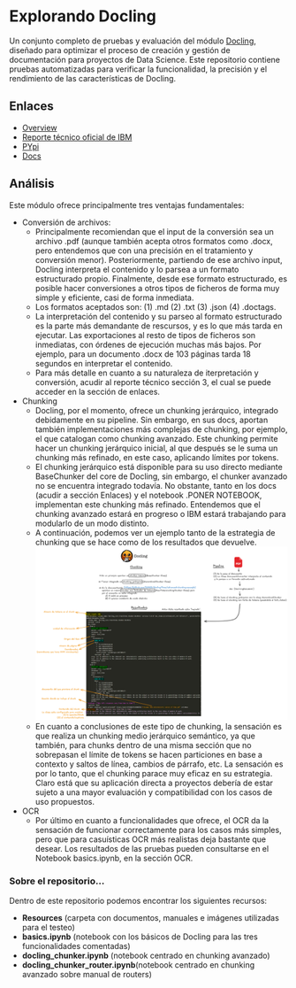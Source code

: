 # Explorando Docling

Un conjunto completo de pruebas y evaluación del módulo [Docling](https://ds4sd.github.io/docling/), diseñado para optimizar el proceso de creación y gestión de documentación para proyectos de Data Science. Este repositorio contiene pruebas automatizadas para verificar la funcionalidad, la precisión y el rendimiento de las características de Docling.

## Enlaces

- [Overview](https://ds4sd.github.io/docling/)
- [Reporte técnico oficial de IBM](https://arxiv.org/pdf/2408.09869)
- [PYpi](https://pypi.org/project/docling/)
- [Docs](https://github.com/DS4SD/docling/tree/advanced-chunking-example)

## Análisis
Este módulo ofrece principalmente tres ventajas fundamentales:
- Conversión de archivos:
    - Principalmente recomiendan que el input de la conversión sea un archivo .pdf (aunque también acepta otros formatos como .docx, pero entendemos que con una precisión en el tratamiento y conversión menor). Posteriormente, partiendo de ese archivo input, Docling interpreta el contenido y lo parsea a un formato estructurado propio. Finalmente, desde ese formato estructurado, es posible hacer conversiones a otros tipos de ficheros de forma muy simple y eficiente, casi de forma inmediata.
    - Los formatos aceptados son: (1) .md (2) .txt (3) .json (4) .doctags.
    - La interpretación del contenido y su parseo al formato estructurado es la parte más demandante de rescursos, y es lo que más tarda en ejecutar. Las exportaciones al resto de tipos de ficheros son inmediatas, con órdenes de ejecución muchas más bajos. Por ejemplo, para un documento .docx de 103 páginas tarda 18 segundos en interpretar el contenido. 
    - Para más detalle en cuanto a su naturaleza de iterpretación y conversión, acudir al reporte técnico sección 3, el cual se puede acceder en la sección de enlaces.
- Chunking
    - Docling, por el momento, ofrece un chunking jerárquico, integrado debidamente en su pipeline. Sin embargo, en sus docs, aportan también implementaciones más complejas de chunking, por ejemplo, el que catalogan como chunking avanzado. Este chunking permite hacer un chunking jerárquico inicial, al que después se le suma un chunking más refinado, en este caso, aplicando límites por tokens.
    - El chunking jerárquico está disponible para su uso directo mediante BaseChunker del core de Docling, sin embargo, el chunker avanzado no se encuentra integrado todavía. No obstante, tanto en los docs (acudir a sección Enlaces) y el notebook .PONER NOTEBOOK, implementan este chunking más refinado. Entendemos que el chunking avanzado estará en progreso o IBM estará trabajando para modularlo de un modo distinto.
    - A continuación, podemos ver un ejemplo tanto de la estrategia de chunking que se hace como de los resultados que devuelve.
    ![Strategia de chunkeo](./resources/images/Docling_Chunking.png)
    - En cuanto a conclusiones de este tipo de chunking, la sensación es que realiza un chunking medio jerárquico semántico, ya que también, para chunks dentro de una misma sección que no sobrepasan el límite de tokens se hacen particiones en base a contexto y saltos de línea, cambios de párrafo, etc. La sensación es por lo tanto, que el chunking parace muy eficaz en su estrategia. Claro está que su aplicación directa a proyectos debería de estar sujeto a una mayor evaluación y compatibilidad con los casos de uso propuestos.
- OCR
    - Por último en cuanto a funcionalidades que ofrece, el OCR da la sensación de funcionar correctamente para los casos más simples, pero que para casuísticas OCR más realistas deja bastante que desear. Los resultados de las pruebas pueden consultarse en el Notebook basics.ipynb, en la sección OCR.

### Sobre el repositorio...

Dentro de este repositorio podemos encontrar los siguientes recursos:
- **Resources** (carpeta con documentos, manuales e imágenes utilizadas para el testeo)
- **basics.ipynb** (notebook con los básicos de Docling para las tres funcionalidades comentadas)
- **docling_chunker.ipynb** (notebook centrado en chunking avanzado)
- **docling_chunker_router.ipynb**(notebook centrado en chunking avanzado sobre manual de routers)